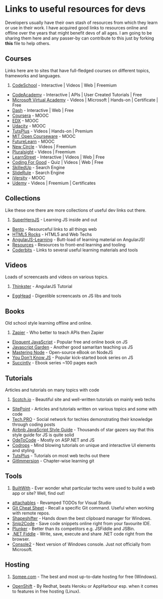 # Links to useful resources for devs


Developers usually have their own stash of resources from which they learn or use in their work. I have acquired good links to resources online and offline over the years that might benefit devs of all ages. I am going to be sharing them here and any passer-by can contribute to this just by forking **this** file to help others.

## Courses

Links here are to sites that have full-fledged courses on different topics, frameworks and languages.
 
1. [CodeSchool](http://www.codeschool.com) - Interactive | Videos | Web | Freemium
* [CodeAcademy](http://www.codeacademy.com) - Interactive | APIs | User Created Tutorials | Free
* [Microsoft Virtual Academy](http://www.microsoftvirtualacademy.com) - Videos | Microsoft | Hands-on | Certificate | Free
* [Dash](https://dash.generalassemb.ly) - Interactive | Web | Free
* [Coursera](http://www.coursera.org) - MOOC
* [EDX](http://www.edx.org) - MOOC
* [Udacity](http://www.udacity.com) - MOOC
* [TutsPlus](http://www.tutsplus.com) - Videos | Hands-on | Premium 
* [MIT Open Courseware](http://ocw.mit.edu) - MOOC
* [FutureLearn](http://www.futurelearn.com) - MOOC
* [New Circle](http://www.thenewcircle.com) - Videos | Freemium
* [Pluralsight](http://www.pluralsight.com) - Videos | Freemium
* [LearnStreet](http://www.learnstreet.com) - Interactive | Videos | Web | Free
* [Coding For Good](http://cfg.good.is) - Quiz | Videos | Web | Free
* [SkilledUp](http://www.skilledup.com) - Search Engine
* [SlideRule](http://www.mysliderule.com) - Search Engine
* [iVersity](http://www.iversity.org) - MOOC
* [Udemy](https://www.udemy.com) - Videos | Freemium | Certificates

## Collections

Like these one there are more collections of useful dev links out there.

1. [SuperHeroJS](http://www.superherojs.com/) - Learning JS inside and out
* [Bento](http://www.bento.io) - Resourceful links to all things web 
* [HTML5 Rocks](http://www.html5rocks.com) - HTML5 and Web Techs
* [AngularJS-Learning](https://github.com/jmcunningham/AngularJS-Learning) - Butt-load of learning material on AngularJS!
* [Resources](https://github.com/tevko/Resources) - Resources to front-end learning and tooling
* [Coderbits](https://coderbits.com/posts) - Links to several useful learning materials and tools

## Videos

Loads of screencasts and videos on various topics.

1. [Thinkster](http://www.thinkster.io) - AngularJS Tutorial
*  [EggHead](https://egghead.io) - Digestible screencasts on JS libs and tools


## Books

Old school style learning offline and online.

1. [Zapier](https://zapier.com/learn/apis) - Who better to teach APIs then Zapier
* [Eloquent JavaScript](http://eloquentjavascript.net) - Popular free and online book on JS
* [Javascript Garden](http://bonsaiden.github.io/JavaScript-Garden) - Another good samaritan teaching us JS
* [Mastering Node](https://github.com/visionmedia/masteringnode) - Open-source eBook on NodeJS
* [You Don't Know JS](https://github.com/getify/You-Dont-Know-JS) - Popular kick-started book series on JS
* [Succintly](https://www.syncfusion.com/resources/techportal/ebooks) - Ebook series ~100 pages each

## Tutorials

Articles and tutorials on many topics with code

1. [Scotch.io](http://www.scotch.io) - Beautiful site and well-written tutorials on mainly web techs
* [SitePoint](http://www.sitepoint.com) - Articles and tutorials written on various topics and some with code
* [Tech.PRO](http://www.tech.pro) - Social network for techies demonstrating their knowledge through coding posts
* [Airbnb JavaScript Style Guide](https://github.com/airbnb/javascript) - Thousands of star gazers say that this style guide for JS is quite solid
* [OdeToCode](http://www.odetocode.com) - Mostly on ASP.NET and JS
* [Codrops](http://www.tympanus.net/codrops) - Mind blowing tutorials on unique and interactive UI elements and styling
* [TutsPlus](http://code.tutsplus.com/) - Tutorials on most web techs out there
* [GitImmersion](http://gitimmersion.com) - Chapter-wise learning git


## Tools

1. [BuiltWith](http://www.builtwith.com) - Ever wonder what particular techs were used to build a web app or site? Well, find out!
* [attachables](http://visualstudiogallery.msdn.microsoft.com/850937ba-ff0b-43cb-badd-4e273b508c32) - Revamped TODOs for Visual Studio
* [Git Cheat Sheet](https://chrome.google.com/webstore/detail/git-cheat-sheet/mjdmgoiobnbkfcfjcceaodlcodhpokgn?hl=en) - Recall a specific Git command. Useful when working with remote repos.
* [Shapeshifter](http://flamefusion.net/software/shapeshifter-clipboard-manager) - Hands down the best clipboard manager for Windows.
* [Snip2Code](http://www.snip2code.com) - Save code snippets online right from your favourite IDE.
* [Plunker](http://plnkr.co) - Better than its competitors e.g. JSFiddle and JSBin.
* [.NET Fiddle](https://dotnetfiddle.net) - Write, save, execute and share .NET code right from the browser.
* [Console2](http://sourceforge.net/projects/console) - Next version of Windows console. Just not officially from Microsoft.

## Hosting

1. [Somee.com](https://somee.com) - The best and most up-to-date hosting for free (Windows).
* [OpenShift](https://www.openshift.com) - By Redhat, beats Heroku or AppHarbour esp. when it comes to features in free hosting (Linux). 
